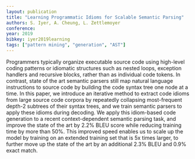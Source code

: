```yaml
---
layout: publication
title: "Learning Programmatic Idioms for Scalable Semantic Parsing"
authors: S. Iyer, A. Cheung, L. Zettlemoyer
conference: 
year: 2019
bibkey: iyer2019learning
tags: ["pattern mining", "generation", "AST"]
---
```

Programmers typically organize executable source code using high-level coding patterns or idiomatic structures such as nested loops, exception handlers and recursive blocks, rather than as individual code tokens. In contrast, state of the art semantic parsers still map natural language instructions to source code by building the code syntax tree one node at a time. In this paper, we introduce an iterative method to extract code idioms from large source code corpora by repeatedly collapsing most-frequent depth-2 subtrees of their syntax trees, and we train semantic parsers to apply these idioms during decoding. We apply this idiom-based code generation to a recent context-dependent semantic parsing task, and improve the state of the art by 2.2% BLEU score while reducing training time by more than 50%. This improved speed enables us to scale up the model by training on an extended training set that is 5x times larger, to further move up the state of the art by an additional 2.3% BLEU and 0.9% exact match. 
